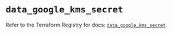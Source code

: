 # `data_google_kms_secret`

Refer to the Terraform Registry for docs: [`data_google_kms_secret`](https://registry.terraform.io/providers/hashicorp/google-beta/5.18.0/docs/data-sources/google_kms_secret).
